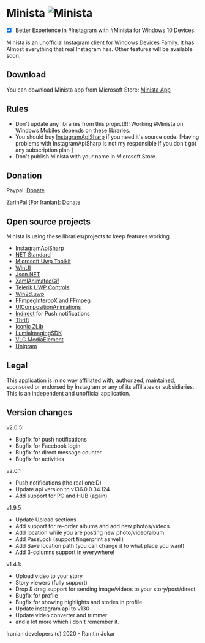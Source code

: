 # Minista ![Minista](http://s10.picofile.com/file/8406482800/Minista_Github_Logo.png)
- [x] Better Experience in #Instagram with #Minista for Windows 10 Devices.

Minista is an unofficial Instagram client for Windows Devices Family.
It has Almost everything that real Instagram has. Other features will be available soon.

## Download
You can download Minista app from Microsoft Store: [Minista App](https://www.microsoft.com/store/apps/9NG0313G7X4R)

## Rules
- Don't update any libraries from this project!!!! Working #Minista on Windows Mobiles depends on these libraries.
- You should buy [InstagramApiSharp](https://github.com/ramtinak/InstagramApiSharp/issues/243) if you need it's source code. [Having problems with InstagramApiSharp is not my responsible if you don't got any subscription plan ]
- Don't publish Minista with your name in Microsoft Store.

## Donation
Paypal: [Donate](https://www.paypal.me/rmt4006)

ZarinPal [For Iranian]: [Donate](https://zarinp.al/ramtin)

## Open source projects
Minista is using these libraries/projects to keep features working.

- [InstagramApiSharp](https://github.com/ramtinak/InstagramApiSharp/issues/243)
- [NET Standard](https://docs.microsoft.com/en-us/dotnet/standard/net-standard)
- [Microsoft Uwp Toolkit](https://docs.microsoft.com/en-us/windows/communitytoolkit/)
- [WinUI](https://docs.microsoft.com/en-us/windows/apps/winui/)
- [Json.NET](https://www.newtonsoft.com/json)
- [XamlAnimatedGif](https://github.com/XamlAnimatedGif/XamlAnimatedGif)
- [Telerik UWP Controls](https://github.com/telerik/UI-For-UWP)
- [Win2d.uwp](https://github.com/Microsoft/Win2D)
- [FFmpegInteropX](https://github.com/ffmpeginteropx/FFmpegInteropX) and [FFmpeg](http://ffmpeg.org/)
- [UICompositionAnimations](https://github.com/Sergio0694/UICompositionAnimations)
- [Indirect](https://github.com/huynhsontung/Indirect) for Push notifications
- [Thrift](https://github.com/apache/thrift)
- [Iconic ZLib](https://github.com/HelloKitty/Iconic.Zlib.Netstandard)
- [LumiaImagingSDK](https://github.com/microsoft/Lumia-imaging-sdk)
- [VLC.MediaElement](https://github.com/kakone/VLC.MediaElement)
- [Unigram](https://github.com/UnigramDev/Unigram/)

## Legal
This application is in no way affiliated with, authorized, maintained, sponsored or endorsed by Instagram or any of its affiliates or subsidiaries. This is an independent and unofficial application.


## Version changes
v2.0.5:
- Bugfix for push notifications
- Bugfix for Facebook login
- Bugfix for direct message counter
- Bugfix for activities

v2.0.1
- Push notifications (the real one:D)
- Update api version to v136.0.0.34.124
- Add support for PC and HUB (again)

v1.9.5
- Update Upload sections
- Add support for re-order albums and add new photos/videos
- Add location while you are posting new photo/video/album
- Add PassLock (support fingerprint as well)
- Add Save location path (you can change it to what place you want)
- Add 3-columns support in everywhere!

v1.4.1:
- Upload video to your story
- Story viewers (fully support)
- Drop & drag support for sending image/videos to your story/post/direct
- Bugfix for profile
- Bugfix for showing highlights and stories in profile
- Update instagram api to v130
- Update video converter and trimmer
- and a lot more which i don't remember it.



Iranian developers (c) 2020 - Ramtin Jokar
